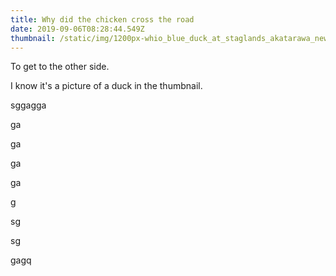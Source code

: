```yaml
---
title: Why did the chicken cross the road
date: 2019-09-06T08:28:44.549Z
thumbnail: /static/img/1200px-whio_blue_duck_at_staglands_akatarawa_new_zealand.jpg
---
```

To get to the other side.

I know it's a picture of a duck in the thumbnail.

sggagga

ga

ga

ga

ga

g

sg

sg

gagq